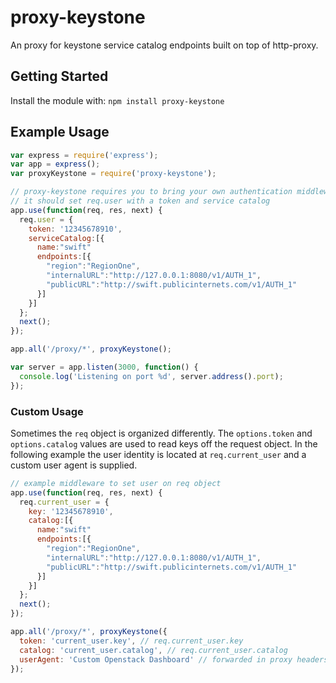 # proxy-keystone

An proxy for keystone service catalog endpoints built on top of http-proxy.

## Getting Started

Install the module with: `npm install proxy-keystone`

## Example Usage

```javascript
var express = require('express');
var app = express();
var proxyKeystone = require('proxy-keystone');

// proxy-keystone requires you to bring your own authentication middleware
// it should set req.user with a token and service catalog
app.use(function(req, res, next) {
  req.user = {
    token: '12345678910',
    serviceCatalog:[{
      name:"swift"
      endpoints:[{
        "region":"RegionOne",
        "internalURL":"http://127.0.0.1:8080/v1/AUTH_1",
        "publicURL":"http://swift.publicinternets.com/v1/AUTH_1"
      }]
    }]
  };
  next();
});

app.all('/proxy/*', proxyKeystone();

var server = app.listen(3000, function() {
  console.log('Listening on port %d', server.address().port);
});
```

### Custom Usage

Sometimes the `req` object is organized differently. The `options.token` and `options.catalog` values are used to read keys off the request object. In the following example the user identity is located at `req.current_user` and a custom user agent is supplied.

```javascript
// example middleware to set user on req object
app.use(function(req, res, next) {
  req.current_user = {
    key: '12345678910',
    catalog:[{
      name:"swift"
      endpoints:[{
        "region":"RegionOne",
        "internalURL":"http://127.0.0.1:8080/v1/AUTH_1",
        "publicURL":"http://swift.publicinternets.com/v1/AUTH_1"
      }]
    }]
  };
  next();
});

app.all('/proxy/*', proxyKeystone({
  token: 'current_user.key', // req.current_user.key
  catalog: 'current_user.catalog', // req.current_user.catalog
  userAgent: 'Custom Openstack Dashboard' // forwarded in proxy headers
});
```
